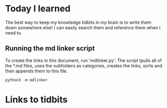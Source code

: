 # Today I learned

The best way to keep my knowledge tidbits in my brain is to write them down somewhere else! I can easily search them and reference them when I need to.

## Running the md linker script

To create the links in this document, run 'mdlinker.py'. The script tpulls all of the \*.md files, uses the subfolders as categories, creates the links, sorts and then appends them to this file.

```{py}
python3 -m mdlinker
```

# Links to tidbits
